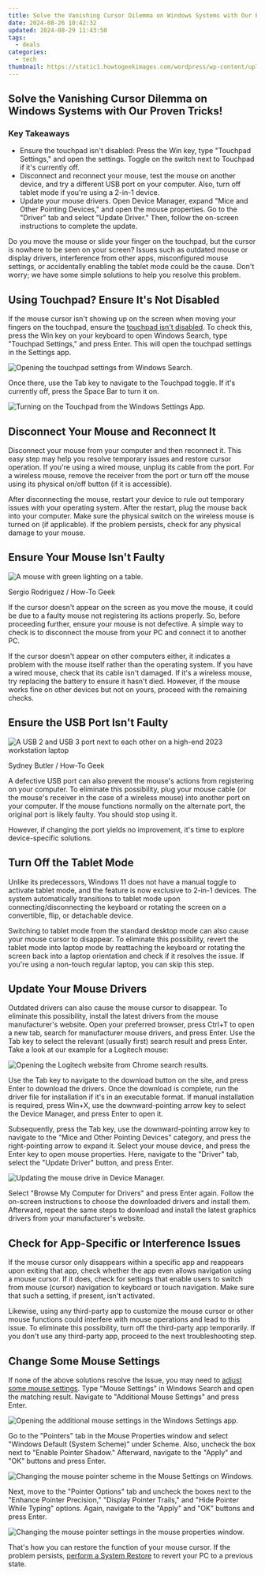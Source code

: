 ```yaml
---
title: Solve the Vanishing Cursor Dilemma on Windows Systems with Our Proven Tricks!
date: 2024-08-26 10:42:32
updated: 2024-08-29 11:43:50
tags:
  - deals
categories:
  - tech
thumbnail: https://static1.howtogeekimages.com/wordpress/wp-content/uploads/2023/11/52559304795_70e796b418_o.jpg
---
```


## Solve the Vanishing Cursor Dilemma on Windows Systems with Our Proven Tricks!

### Key Takeaways

* Ensure the touchpad isn't disabled: Press the Win key, type "Touchpad Settings," and open the settings. Toggle on the switch next to Touchpad if it's currently off.
* Disconnect and reconnect your mouse, test the mouse on another device, and try a different USB port on your computer. Also, turn off tablet mode if you're using a 2-in-1 device.
* Update your mouse drivers. Open Device Manager, expand "Mice and Other Pointing Devices," and open the mouse properties. Go to the "Driver" tab and select "Update Driver." Then, follow the on-screen instructions to complete the update.

 Do you move the mouse or slide your finger on the touchpad, but the cursor is nowhere to be seen on your screen? Issues such as outdated mouse or display drivers, interference from other apps, misconfigured mouse settings, or accidentally enabling the tablet mode could be the cause. Don't worry; we have some simple solutions to help you resolve this problem.

##  Using Touchpad? Ensure It's Not Disabled

 If the mouse cursor isn't showing up on the screen when moving your fingers on the touchpad, ensure the [touchpad isn't disabled](https://tiktok-video-recordings.techidaily.com/updated-in-2024-innovative-tiktok-techniques-to-change-backdrops-in-a-flash/). To check this, press the Win key on your keyboard to open Windows Search, type "Touchpad Settings," and press Enter. This will open the touchpad settings in the Settings app.

![Opening the touchpad settings from Windows Search.](https://static1.howtogeekimages.com/wordpress/wp-content/uploads/2024/01/0-opening-the-touchpad-settings-from-windows-search.jpg) 

 Once there, use the Tab key to navigate to the Touchpad toggle. If it's currently off, press the Space Bar to turn it on.

![Turning on the Touchpad from the Windows Settings App.](https://static1.howtogeekimages.com/wordpress/wp-content/uploads/2024/01/0-5-turning-on-the-touchpad-from-the-windows-settings-app.jpg) 

##  Disconnect Your Mouse and Reconnect It

 Disconnect your mouse from your computer and then reconnect it. This easy step may help you resolve temporary issues and restore cursor operation. If you're using a wired mouse, unplug its cable from the port. For a wireless mouse, remove the receiver from the port or turn off the mouse using its physical on/off button (if it is accessible).

 After disconnecting the mouse, restart your device to rule out temporary issues with your operating system. After the restart, plug the mouse back into your computer. Make sure the physical switch on the wireless mouse is turned on (if applicable). If the problem persists, check for any physical damage to your mouse.

##  Ensure Your Mouse Isn't Faulty

![A mouse with green lighting on a table.](https://static1.howtogeekimages.com/wordpress/wp-content/uploads/2023/11/53262814520_4e3e6ca069_o.jpg) 

Sergio Rodriguez / How-To Geek  
  
 If the cursor doesn't appear on the screen as you move the mouse, it could be due to a faulty mouse not registering its actions properly. So, before proceeding further, ensure your mouse is not defective. A simple way to check is to disconnect the mouse from your PC and connect it to another PC.

 If the cursor doesn't appear on other computers either, it indicates a problem with the mouse itself rather than the operating system. If you have a wired mouse, check that its cable isn't damaged. If it's a wireless mouse, try replacing the battery to ensure it hasn't died. However, if the mouse works fine on other devices but not on yours, proceed with the remaining checks.

##  Ensure the USB Port Isn't Faulty

![A USB 2 and USB 3 port next to each other on a high-end 2023 workstation laptop](https://static1.howtogeekimages.com/wordpress/wp-content/uploads/2023/09/usb-2-laptop.jpeg) 

Sydney Butler / How-To Geek

 A defective USB port can also prevent the mouse's actions from registering on your computer. To eliminate this possibility, plug your mouse cable (or the mouse's receiver in the case of a wireless mouse) into another port on your computer. If the mouse functions normally on the alternate port, the original port is likely faulty. You should stop using it.

 However, if changing the port yields no improvement, it's time to explore device-specific solutions.

##  Turn Off the Tablet Mode

 Unlike its predecessors, Windows 11 does not have a manual toggle to activate tablet mode, and the feature is now exclusive to 2-in-1 devices. The system automatically transitions to tablet mode upon connecting/disconnecting the keyboard or rotating the screen on a convertible, flip, or detachable device.

 Switching to tablet mode from the standard desktop mode can also cause your mouse cursor to disappear. To eliminate this possibility, revert the tablet mode into laptop mode by reattaching the keyboard or rotating the screen back into a laptop orientation and check if it resolves the issue. If you're using a non-touch regular laptop, you can skip this step.

##  Update Your Mouse Drivers

 Outdated drivers can also cause the mouse cursor to disappear. To eliminate this possibility, install the latest drivers from the mouse manufacturer's website. Open your preferred browser, press Ctrl+T to open a new tab, search for manufacturer mouse drivers, and press Enter. Use the Tab key to select the relevant (usually first) search result and press Enter. Take a look at our example for a Logitech mouse: 

![Opening the Logitech website from Chrome search results.](https://static1.howtogeekimages.com/wordpress/wp-content/uploads/2024/01/1-opening-the-logitech-website-from-chrome-search-results.jpg) 

 Use the Tab key to navigate to the download button on the site, and press Enter to download the drivers. Once the download is complete, run the driver file for installation if it's in an executable format. If manual installation is required, press Win+X, use the downward-pointing arrow key to select the Device Manager, and press Enter to open it.

 Subsequently, press the Tab key, use the downward-pointing arrow key to navigate to the "Mice and Other Pointing Devices" category, and press the right-pointing arrow to expand it. Select your mouse device, and press the Enter key to open mouse properties. Here, navigate to the "Driver" tab, select the "Update Driver" button, and press Enter.

![Updating the mouse drive in Device Manager.](https://static1.howtogeekimages.com/wordpress/wp-content/uploads/2024/01/2-updating-the-mouse-drive-in-device-manager.jpg) 

 Select "Browse My Computer for Drivers" and press Enter again. Follow the on-screen instructions to choose the downloaded drivers and install them. Afterward, repeat the same steps to download and install the latest graphics drivers from your manufacturer's website.

##  Check for App-Specific or Interference Issues

 If the mouse cursor only disappears within a specific app and reappears upon exiting that app, check whether the app even allows navigation using a mouse cursor. If it does, check for settings that enable users to switch from mouse (cursor) navigation to keyboard or touch navigation. Make sure that such a setting, if present, isn't activated.

 Likewise, using any third-party app to customize the mouse cursor or other mouse functions could interfere with mouse operations and lead to this issue. To eliminate this possibility, turn off the third-party app temporarily. If you don't use any third-party app, proceed to the next troubleshooting step.

##  Change Some Mouse Settings

 If none of the above solutions resolve the issue, you may need to [adjust some mouse settings](https://vimeo-videos.techidaily.com/new-2024-approved-how-to-maximize-your-content-impact-with-imovie-on-vimeo/). Type "Mouse Settings" in Windows Search and open the matching result. Navigate to "Additional Mouse Settings" and press Enter.

![Opening the additional mouse settings in the Windows Settings app.](https://static1.howtogeekimages.com/wordpress/wp-content/uploads/2024/01/3-opening-the-additional-mouse-settings-in-the-windows-settings-app.jpg) 

 Go to the "Pointers" tab in the Mouse Properties window and select "Windows Default (System Scheme)" under Scheme. Also, uncheck the box next to "Enable Pointer Shadow." Afterward, navigate to the "Apply" and "OK" buttons and press Enter.

![Changing the mouse pointer scheme in the Mouse Settings on Windows.](https://static1.howtogeekimages.com/wordpress/wp-content/uploads/2024/01/4-changing-the-mouse-pointer-scheme-in-the-mouse-settings-on-windows.jpg) 

 Next, move to the "Pointer Options" tab and uncheck the boxes next to the "Enhance Pointer Precision," "Display Pointer Trails," and "Hide Pointer While Typing" options. Again, navigate to the "Apply" and "OK" buttons and press Enter.

![Changing the mouse pointer settings in the mouse properties window.](https://static1.howtogeekimages.com/wordpress/wp-content/uploads/2024/01/5-changing-the-mouse-pointer-settings-in-the-mouse-properties-window-1.jpg) 

 That's how you can restore the function of your mouse cursor. If the problem persists, [perform a System Restore](https://article-posts.techidaily.com/in-2024-proven-methods-to-infuse-engaging-dialogue-in-videos/) to revert your PC to a previous state.

<ins class="adsbygoogle"
     style="display:block"
     data-ad-format="autorelaxed"
     data-ad-client="ca-pub-7571918770474297"
     data-ad-slot="1223367746"></ins>



<ins class="adsbygoogle"
     style="display:block"
     data-ad-client="ca-pub-7571918770474297"
     data-ad-slot="8358498916"
     data-ad-format="auto"
     data-full-width-responsive="true"></ins>
